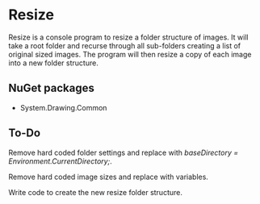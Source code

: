 # Resize

Resize is a console program to resize a folder structure of images. It will take a root folder and recurse through all sub-folders creating a list of original sized images. The program will then resize a copy of each image into a new folder structure.

## NuGet packages

* System.Drawing.Common

## To-Do

Remove hard coded folder settings and replace with *baseDirectory = Environment.CurrentDirectory;*.

Remove hard coded image sizes and replace with variables.

Write code to create the new resize folder structure.
